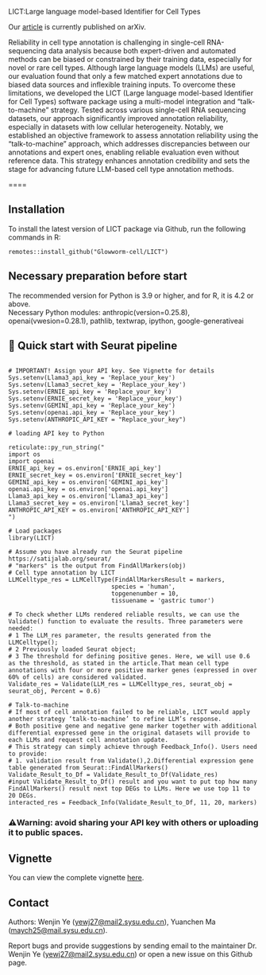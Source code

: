 LICT:Large language model-based Identifier for Cell Types

Our [article](https://arxiv.org/abs/2409.15678) is currently published on arXiv.

Reliability in cell type annotation is challenging in single-cell RNA-sequencing data analysis because both expert-driven and automated methods can be biased or constrained by their training data, especially for novel or rare cell types. Although large language models (LLMs) are useful, our evaluation found that only a few matched expert annotations due to biased data sources and inflexible training inputs. To overcome these limitations, we developed the LICT (Large language model-based Identifier for Cell Types) software package using a multi-model integration and “talk-to-machine” strategy. Tested across various single-cell RNA sequencing datasets, our approach significantly improved annotation reliability, especially in datasets with low cellular heterogeneity. Notably, we established an objective framework to assess annotation reliability using the “talk-to-machine” approach, which addresses discrepancies between our annotations and expert ones, enabling reliable evaluation even without reference data. This strategy enhances annotation credibility and sets the stage for advancing future LLM-based cell type annotation methods.

====

## Installation 

To install the latest version of LICT package via Github, run the following commands in R:
```{r eval = FALSE}
remotes::install_github("Glowworm-cell/LICT")
```

## Necessary preparation before start

The recommended version for Python is 3.9 or higher, and for R, it is 4.2 or above.<br>Necessary Python modules: anthropic(version=0.25.8), openai(vwesion=0.28.1), pathlib, textwrap, ipython, google-generativeai

##  🚀 Quick start with Seurat pipeline 


```{r eval = FALSE}

# IMPORTANT! Assign your API key. See Vignette for details
Sys.setenv(Llama3_api_key = 'Replace_your_key')
Sys.setenv(Llama3_secret_key = 'Replace_your_key')
Sys.setenv(ERNIE_api_key = 'Replace_your_key')
Sys.setenv(ERNIE_secret_key = 'Replace_your_key')
Sys.setenv(GEMINI_api_key = 'Replace_your_key')
Sys.setenv(openai.api_key = 'Replace_your_key')
Sys.setenv(ANTHROPIC_API_KEY = "Replace_your_key")

# loading API key to Python

reticulate::py_run_string("
import os
import openai
ERNIE_api_key = os.environ['ERNIE_api_key']
ERNIE_secret_key = os.environ['ERNIE_secret_key']
GEMINI_api_key = os.environ['GEMINI_api_key']
openai.api_key = os.environ['openai.api_key']
Llama3_api_key = os.environ['Llama3_api_key']
Llama3_secret_key = os.environ['Llama3_secret_key']
ANTHROPIC_API_KEY = os.environ['ANTHROPIC_API_KEY']
")

# Load packages
library(LICT)

# Assume you have already run the Seurat pipeline https://satijalab.org/seurat/
# "markers" is the output from FindAllMarkers(obj)
# Cell type annotation by LICT
LLMCelltype_res = LLMCellType(FindAllMarkersResult = markers,
                             species = 'human',
                             topgenenumber = 10,
                             tissuename = 'gastric tumor')

# To check whether LLMs rendered reliable results, we can use the Validate() function to evaluate the results. Three parameters were needed:
# 1 The LLM_res parameter, the results generated from the LLMCelltype();
# 2 Previously loaded Seurat object;
# 3 The threshold for defining positive genes. Here, we will use 0.6 as the threshold, as stated in the article.That mean cell type annotations with four or more positive marker genes (expressed in over 60% of cells) are considered validated.
Validate_res = Validate(LLM_res = LLMCelltype_res, seurat_obj = seurat_obj, Percent = 0.6)

# Talk-to-machine
# If most of cell annotation failed to be reliable, LICT would apply another strategy ‘talk-to-machine’ to refine LLM’s response.
# Both positive gene and negative gene marker together with additional differential expressed gene in the original datasets will provide to each LLMs and request cell annotation update.
# This strategy can simply achieve through Feedback_Info(). Users need to provide:
# 1. validation result from Validate(),2.Differential expression gene table generated from Seurat::FindAllMarkers()
Validate_Result_to_Df = Validate_Result_to_Df(Validate_res)
#input Validate_Result_to_Df() result and you want to put top how many FindAllMarkers() result next top DEGs to LLMs. Here we use top 11 to 20 DEGs.
interacted_res = Feedback_Info(Validate_Result_to_Df, 11, 20, markers)
```

### ⚠️Warning: avoid sharing your API key with others or uploading it to public spaces.

## Vignette
You can view the complete vignette [here](https://github.com/Glowworm-cell/Wenjin-Ye/blob/main/vignette.html).

## Contact

Authors: Wenjin Ye (yewj27@mail2.sysu.edu.cn), Yuanchen Ma (maych25@mail.sysu.edu.cn).

Report bugs and provide suggestions by sending email to the maintainer Dr. Wenjin Ye  (yewj27@mail2.sysu.edu.cn) or open a new issue on this Github page. 
